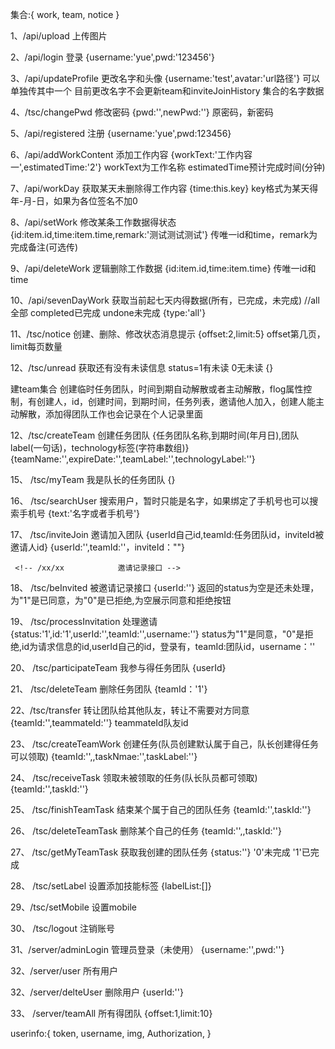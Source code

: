 集合:{
    work,
    team,
    notice
}



1、/api/upload    上传图片

2、/api/login     登录
{username:'yue',pwd:'123456'}

3、/api/updateProfile 更改名字和头像
{username:'test',avatar:'url路径'} 可以单独传其中一个
目前更改名字不会更新team和inviteJoinHistory 集合的名字数据

4、/tsc/changePwd 修改密码
{pwd:'',newPwd:''} 原密码，新密码

5、/api/registered 注册
{username:'yue',pwd:123456}

6、/api/addWorkContent 添加工作内容
{workText:'工作内容一',estimatedTime:'2'} 
workText为工作名称 estimatedTime预计完成时间(分钟)

7、/api/workDay 获取某天未删除得工作内容
{time:this.key}
key格式为某天得年-月-日，如果为各位签名不加0

8、/api/setWork 修改某条工作数据得状态
{id:item.id,time:item.time,remark:'测试测试测试'}
传唯一id和time，remark为完成备注(可选传)

9、/api/deleteWork 逻辑删除工作数据
{id:item.id,time:item.time}
传唯一id和time

10、/api/sevenDayWork  获取当前起七天内得数据(所有，已完成，未完成)
//all全部 completed已完成 undone未完成
{type:'all'}


11、/tsc/notice               创建、删除、修改状态消息提示 
{offset:2,limit:5}
offset第几页，limit每页数量

12、/tsc/unread              获取还有没有未读信息   status=1有未读 0无未读
{}




  建team集合 创建临时任务团队，时间到期自动解散或者主动解散，flog属性控制，有创建人，id，创建时间，到期时间，任务列表，邀请他人加入，创建人能主动解散，添加得团队工作也会记录在个人记录里面


12、/tsc/createTeam        创建任务团队
{任务团队名称,到期时间(年月日),团队label(一句话)，technology标签(字符串数组)}
{teamName:'',expireDate:'',teamLabel:'',technologyLabel:''}
                     


                     
15、 /tsc/myTeam        我是队长的任务团队
    {}

16、   /tsc/searchUser     搜索用户，暂时只能是名字，如果绑定了手机号也可以搜索手机号
    {text:'名字或者手机号'}



17、   /tsc/inviteJoin       邀请加入团队
    {userId自己id,teamId:任务团队id，inviteId被邀请人id}
    {userId:'',teamId:''，inviteId：""}

     <!-- /xx/xx            邀请记录接口 -->

18、   /tsc/beInvited       被邀请记录接口
    {userId:''}
    返回的status为空是还未处理，为"1"是已同意，为"0"是已拒绝,为空展示同意和拒绝按钮
    


19、   /tsc/processInvitation  处理邀请
    {status:'1',id:'1',userId:'',teamId:'',username:''}
    status为"1"是同意，"0"是拒绝,id为请求信息的id,userId自己的id，登录有，teamId:团队id，username：''



20、   /tsc/participateTeam           我参与得任务团队
    {userId}

    

21、  /tsc/deleteTeam           删除任务团队
     {teamId：'1'}



22、/tsc/transfer            转让团队给其他队友，转让不需要对方同意
    {teamId:'',teammateId:''}
    teammateId队友id

     
23、 /tsc/createTeamWork        创建任务(队员创建默认属于自己，队长创建得任务可以领取)
     {teamId:'',,taskNmae:'',taskLabel:''}
                      
                      
24、 /tsc/receiveTask    领取未被领取的任务(队长队员都可领取)
     {teamId:'',taskId:''}


25、   /tsc/finishTeamTask  结束某个属于自己的团队任务
     {teamId:'',taskId:''}

26、   /tsc/deleteTeamTask     删除某个自己的任务
     {teamId:'',,taskId:''}

27、  /tsc/getMyTeamTask     获取我创建的团队任务
     {status:''} '0'未完成 '1'已完成

28、 /tsc/setLabel    设置添加技能标签
    {labelList:[]}

29、/tsc/setMobile  设置mobile

30、 /tsc/logout   注销账号





31、/server/adminLogin  管理员登录（未使用）
{username:'',pwd:''}


32、/server/user  所有用户


32、/server/delteUser  删除用户
  {userId:''}

33、    /server/teamAll       所有得团队
     {offset:1,limit:10}





userinfo:{
    token,
    username,
    img,
    Authorization,
}